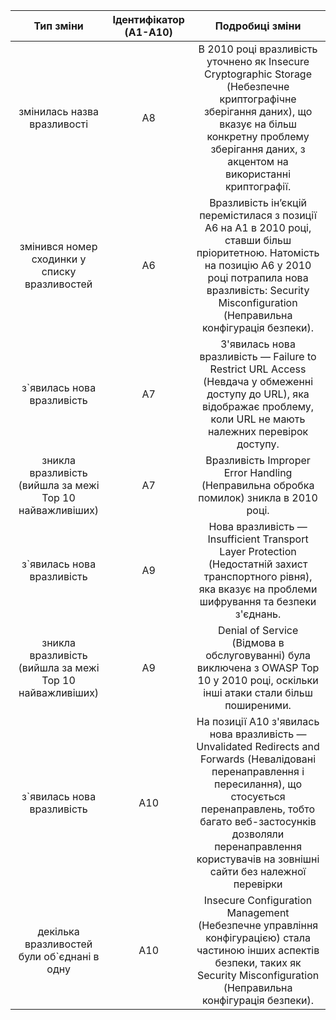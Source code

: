 | Тип зміни | Ідентифікатор (A1-A10) | Подробиці зміни |
|:---:|:---:|:---:|
| змінилась назва вразливості | A8 | В 2010 році вразливість уточнено як Insecure Cryptographic Storage (Небезпечне криптографічне зберігання даних), що вказує на більш конкретну проблему зберігання даних, з акцентом на використанні криптографії. |
| змінився номер сходинки у списку вразливостей | A6 | Вразливість ін’єкцій перемістилася з позиції A6 на A1 в 2010 році, ставши більш пріоритетною. Натомість на позицію A6 у 2010 році потрапила нова вразливість: Security Misconfiguration (Неправильна конфігурація безпеки). |
| з`явилась нова вразливість | A7 | З'явилась нова вразливість — Failure to Restrict URL Access (Невдача у обмеженні доступу до URL), яка відображає проблему, коли URL не мають належних перевірок доступу. |
| зникла вразливість (вийшла за межі Top 10 найважливіших) | A7 | Вразливість Improper Error Handling (Неправильна обробка помилок) зникла в 2010 році. |
| з`явилась нова вразливість | A9 |  Нова вразливість — Insufficient Transport Layer Protection (Недостатній захист транспортного рівня), яка вказує на проблеми шифрування та безпеки з'єднань. |
| зникла вразливість (вийшла за межі Top 10 найважливіших) | A9 | Denial of Service (Відмова в обслуговуванні) була виключена з OWASP Top 10 у 2010 році, оскільки інші атаки стали більш поширеними. |
| з`явилась нова вразливість | A10 |  На позиції A10 з'явилась нова вразливість — Unvalidated Redirects and Forwards (Невалідовані перенаправлення і пересилання), що стосується перенаправлень, тобто багато веб-застосунків дозволяли перенаправлення користувачів на зовнішні сайти без належної перевірки |
| декілька вразливостей були об`єднані в одну| A10 | Insecure Configuration Management (Небезпечне управління конфігурацією) стала частиною інших аспектів безпеки, таких як Security Misconfiguration (Неправильна конфігурація безпеки). |

